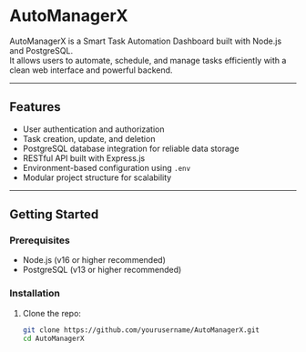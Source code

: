 # AutoManagerX

AutoManagerX is a Smart Task Automation Dashboard built with Node.js and PostgreSQL.  
It allows users to automate, schedule, and manage tasks efficiently with a clean web interface and powerful backend.

---

## Features

- User authentication and authorization  
- Task creation, update, and deletion  
- PostgreSQL database integration for reliable data storage  
- RESTful API built with Express.js  
- Environment-based configuration using `.env`  
- Modular project structure for scalability  

---

## Getting Started

### Prerequisites

- Node.js (v16 or higher recommended)  
- PostgreSQL (v13 or higher recommended)  

### Installation

1. Clone the repo:  
   ```bash
   git clone https://github.com/yourusername/AutoManagerX.git
   cd AutoManagerX
